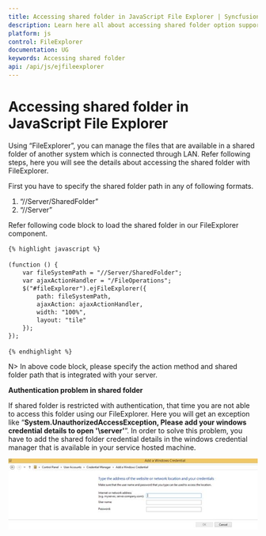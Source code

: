 ```yaml
---
title: Accessing shared folder in JavaScript File Explorer | Syncfusion
description: Learn here all about accessing shared folder option support in Syncfusion JavaScript File Explorer control, it's elements, and more.
platform: js
control: FileExplorer
documentation: UG
keywords: Accessing shared folder
api: /api/js/ejfileexplorer
---
```


# Accessing shared folder in JavaScript File Explorer

Using “FileExplorer”, you can manage the files that are available in a shared folder of another system which is connected through LAN. Refer following steps, here you will see the details about accessing the shared folder with FileExplorer. 

First you have to specify the shared folder path in any of following formats.

1. “//Server/SharedFolder”
2. “//Server”

Refer following code block to load the shared folder in our FileExplorer component.



    {% highlight javascript %}

    (function () {
        var fileSystemPath = "//Server/SharedFolder";
        var ajaxActionHandler = "/FileOperations";
        $("#fileExplorer").ejFileExplorer({
            path: fileSystemPath,
            ajaxAction: ajaxActionHandler,
            width: "100%",
            layout: "tile"
        });
    });

    {% endhighlight %}


N> In above code block, please specify the action method and shared folder path that is integrated with your server.


**Authentication problem in shared folder**

If shared folder is restricted with authentication, that time you are not able to access this folder using our FileExplorer. Here you will get an exception like “**System.UnauthorizedAccessException, Please add your windows credential details to open '\\server\'**”. In order to solve this problem, you have to add the shared folder credential details in the windows credential manager that is available in your service hosted machine.

![Accessing shared folder in JavaScript File Explorer.](accessingsharedfolder_images/javascript-file-explorer-accessing-shared-folder.jpeg)

